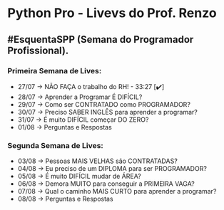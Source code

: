 # Python Pro - Livevs do Prof. Renzo

## #EsquentaSPP (Semana do Programador Profissional).

### Primeira Semana de Lives:

- 27/07 → NÃO FAÇA o trabalho do RH! - 33:27 [✔️]
- 28/07 → Aprender a Programar É DIFÍCIL?
- 29/07 → Como ser CONTRATADO como PROGRAMADOR?
- 30/07 → Preciso SABER INGLÊS para aprender a programar?
- 31/07 → É muito DIFÍCIL começar DO ZERO?
- 01/08 → Perguntas e Respostas

### Segunda Semana de Lives:

- 03/08 → Pessoas MAIS VELHAS são CONTRATADAS?
- 04/08 → Eu preciso de um DIPLOMA para ser PROGRAMADOR?
- 05/08 → É muito DIFÍCIL mudar de ÁREA?
- 06/08 → Demora MUITO para conseguir a PRIMEIRA VAGA?
- 07/08 → Qual o caminho MAIS CURTO para aprender a programar?
- 08/08 → Perguntas e Respostas
